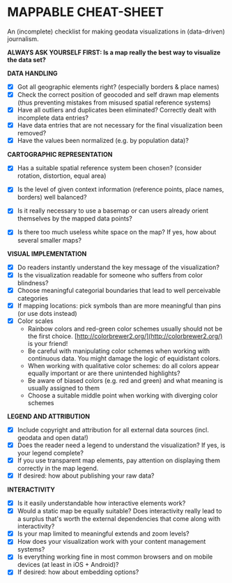 # MAPPABLE CHEAT-SHEET
An (incomplete) checklist for making geodata visualizations in (data-driven) journalism.

**ALWAYS ASK YOURSELF FIRST: Is a map really the best way to visualize the data set?**

**DATA HANDLING**
* [x] Got all geographic elements right? (especially borders &amp; place names)
* [x] Check the correct position of geocoded and self drawn map elements
(thus preventing mistakes from misused spatial reference systems)
* [x] Have all outliers and duplicates been eliminated? Correctly dealt with incomplete data entries?
* [x] Have data entries that are not necessary for the final visualization been removed?
* [x] Have the values been normalized (e.g. by population data)?

**CARTOGRAPHIC REPRESENTATION**
* [x] Has a suitable spatial reference system been chosen?
(consider rotation, distortion, equal area)

* [x] Is the level of given context information (reference points, place names, borders) well balanced?
* [x] Is it really necessary to use a basemap or can users already orient themselves by the mapped data points?
* [x] Is there too much useless white space on the map? If yes, how about several smaller maps?

**VISUAL IMPLEMENTATION**
* [x] Do readers instantly understand the key message of the visualization?
* [x] Is the visualization readable for someone who suffers from color blindness?
* [x] Choose meaningful categorial boundaries that lead to well perceivable categories
* [x] If mapping locations: pick symbols than are more meaningful than pins (or use dots instead)
* [x] Color scales
  - Rainbow colors and red-green color schemes usually should not be the first choice. [http://colorbrewer2.org/](http://colorbrewer2.org/) is your friend!
  - Be careful with manipulating color schemes when working with continuous data. You might damage the logic of equidistant colors.
  - When working with qualitative color schemes: do all colors appear equally important or are there unintended highlights?
  - Be aware of biased colors (e.g. red and green) and what meaning is usually assigned to them
  - Choose a suitable middle point when working with diverging color schemes

**LEGEND AND ATTRIBUTION**
* [x] Include copyright and attribution for all external data sources (incl. geodata and open data!)
* [x] Does the reader need a legend to understand the visualization? If yes, is your legend complete?
* [x] If you use transparent map elements, pay attention on displaying them correctly in the map legend.
* [x] If desired: how about publishing your raw data?

**INTERACTIVITY**
* [x] Is it easily understandable how interactive elements work?
* [x] Would a static map be equally suitable? Does interactivity really lead to a surplus that&#39;s worth the external dependencies that come along with interactivity?
* [x] Is your map limited to meaningful extends and zoom levels?
* [x] How does your visualization work with your content management systems?
* [x] Is everything working fine in most common browsers and on mobile devices (at least in iOS + Android)?
* [x] If desired: how about embedding options?
